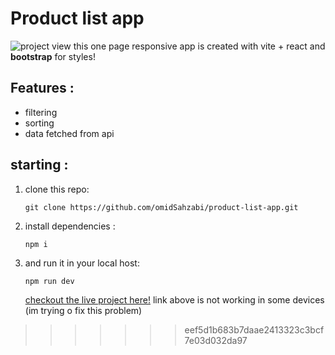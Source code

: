 # Product list app
![project view]()
this one page responsive app is created with vite + react and **bootstrap** for styles!
## Features : 
- filtering
- sorting
- data fetched from api

## starting :
1. clone this repo:
   ```Terminal
   git clone https://github.com/omidSahzabi/product-list-app.git
   ```
3. install dependencies :
   ```Terminal
   npm i
   ```
4. and run it in your local host:
   ```npm
   npm run dev
   ```

   [checkout the live project here!](https://omidsahzabi.github.io/product-list-app/)
   link above is not working in some devices (im trying o fix this problem)
>>>>>>> eef5d1b683b7daae2413323c3bcf7e03d032da97

